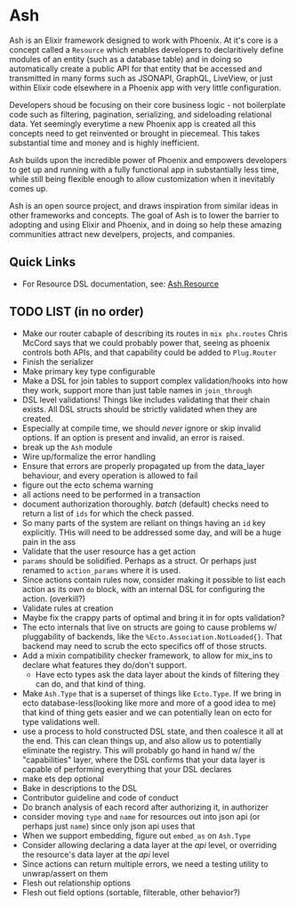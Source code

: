 # Ash

Ash is an Elixir framework designed to work with Phoenix. At it's core is a concept called a `Resource` which enables developers to declaritively define modules of an entity (such as a database table) and in doing so automatically create a public API for that entity that be accessed and transmitted in many forms such as JSONAPI, GraphQL, LiveView, or just within Elixir code elsewhere in a Phoenix app with very little configuration.

Developers shoud be focusing on their core business logic - not boilerplate code such as filtering, pagination, serializing, and sideloading relational data. Yet seemingly everytime a new Phoenix app is created all this concepts need to get reinvented or brought in piecemeal. This takes substantial time and money and is highly inefficient.

Ash builds upon the incredible power of Phoenix and empowers developers to get up and running with a fully functional app in substantially less time, while still being flexible enough to allow customization when it inevitably comes up.

Ash is an open source project, and draws inspiration from similar ideas in other frameworks and concepts. The goal of Ash is to lower the barrier to adopting and using Elixir and Phoenix, and in doing so help these amazing communities attract new develpers, projects, and companies.

## Quick Links
* For Resource DSL documentation, see: [Ash.Resource](Ash.Resource.html)

## TODO LIST (in no order)

* Make our router cabaple of describing its routes in `mix phx.routes` Chris McCord says that we could probably power that, seeing as phoenix controls both APIs, and that capability could be added to `Plug.Router`
* Finish the serializer
* Make primary key type configurable
* Make a DSL for join tables to support complex validation/hooks into how they work, support more than just table names in `join_through`
* DSL level validations! Things like includes validating that their chain exists. All DSL structs should be strictly validated when they are created.
* Especially at compile time, we should *never* ignore or skip invalid options. If an option is present and invalid, an error is raised.
* break up the `Ash` module
* Wire up/formalize the error handling
* Ensure that errors are properly propagated up from the data_layer behaviour, and every operation is allowed to fail
* figure out the ecto schema warning
* all actions need to be performed in a transaction
* document authorization thoroughly. *batch* (default) checks need to return a list of `ids` for which the check passed.
* So many parts of the system are reliant on things having an `id` key explicitly. THis will need to be addressed some day, and will be a huge pain in the ass
* Validate that the user resource has a get action
* `params` should be solidified. Perhaps as a struct. Or perhaps just renamed to `action_params` where it is used.
* Since actions contain rules now, consider making it possible to list each action as its own `do` block, with an internal DSL for configuring the action. (overkill?)
* Validate rules at creation
* Maybe fix the crappy parts of optimal and bring it in for opts validation?
* The ecto internals that live on structs are going to cause problems w/ pluggability of backends, like the `%Ecto.Association.NotLoaded{}`. That backend may need to scrub the ecto specifics off of those structs.
* Add a mixin compatibility checker framework, to allow for mix_ins to declare what features they do/don't support.
  * Have ecto types ask the data layer about the kinds of filtering they can do, and that kind of thing.
* Make `Ash.Type` that is a superset of things like `Ecto.Type`. If we bring in ecto database-less(looking like more and more of a good idea to me) that kind of thing gets easier and we can potentially lean on ecto for type validations well.
* use a process to hold constructed DSL state, and then coalesce it all at the end. This can clean things up, and also allow us to potentially eliminate the registry. This will probably go hand in hand w/ the "capabilities" layer, where the DSL confirms that your data layer is capable of performing everything that your DSL declares
* make ets dep optional
* Bake in descriptions to the DSL
* Contributor guideline and code of conduct
* Do branch analysis of each record after authorizing it, in authorizer
* consider moving `type` and `name` for resources out into json api (or perhaps just `name`) since only json api uses that
* When we support embedding, figure out `embed_as` on `Ash.Type`
* Consider allowing declaring a data layer at the *api* level, or overriding the resource's data layer at the *api* level
* Since actions can return multiple errors, we need a testing utility to unwrap/assert on them
* Flesh out relationship options
* Flesh out field options (sortable, filterable, other behavior?)

